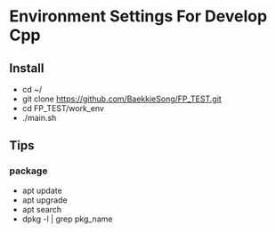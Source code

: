 # Environment Settings For Develop Cpp
## Install
* cd ~/
* git clone https://github.com/BaekkieSong/FP_TEST.git
* cd FP_TEST/work_env
* ./main.sh

## Tips
### package
* apt update
* apt upgrade
* apt search 
* dpkg -l | grep pkg_name
